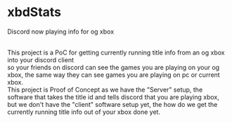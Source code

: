 # xbdStats
Discord now playing info for og xbox<br><br>

This project is a PoC for getting currently running title info from an og xbox into your discord client<br>
so your friends on discord can see the games you are playing on your og xbox, the same way they can see games you are playing on pc or current xbox.<br>
This project is Proof of Concept as we have the "Server" setup, the software that takes the title id and tells discord that you are playing xbox,<br>
but we don't have the "client" software setup yet, the how do we get the currently running title info out of your xbox done yet.
